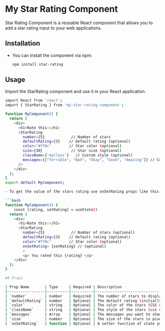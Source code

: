 # My Star Rating Component

Star Rating Component is a reusable React component that allows you to add a star rating input to your web applications.

## Installation

- You can install the component via npm:
    ```bash
    npm install star-rating

## Usage
Import the StarRating component and use it in your React application.

```bash
import React from 'react';
import { StarRating } from 'my-star-rating-component';

function MyComponent() {
  return (
    <div>
      <h1>Rate this:</h1>
      <StarRating
        number={5}            // Number of stars 
        defaultRating={3}    // Default rating (optional)
        color="#ff0c"        // Star color (optional)
        size={30}             // Star size (optional)
        className={'myClass'}   // Custom style (optional)
        messages={["Terrible", "Bad", "Okay", "Good", "Amazing"]} // Custom messges instead of numbers (optional)
      />
    </div>
  );
}
export default MyComponent;

- To get the value of the stars rating use onSetRating props like this 

```bash
function MyComponent() {
    const [rating, setRating] = useState()
  return (
    <div>
      <h1>Rate this:</h1>
      <StarRating
        number={5}            // Number of stars (optional)
        defaultRating={3}    // Default rating (optional)
        color="#ff0c"        // Star color (optional)
        onSetRating= {setRating} // (optional)
        >
        <p> You rated this {rating} </p>
    </div>
  );
}

## Props

| Prop Name       | Type     | Required | Description                                               |
|-----------------|----------|----------|-----------------------------------------------------------|
| `number`        | number   | Required | The number of stars to display. (default 5)               |
| `defaultRating` | number   | Optional | The default rating (initially selected stars).(default 5)   |
| `color`         | string   | Optional | The color of the stars (CSS color value).(default '#ff0c')|
| `className`     | string   | Optional | The style of the stars (css class name).  (default '') |
| `messages`      | Array    | Optional | The messages you want to show of (array of values)(default number[])|
| `size`          | number   | Optional | The size of the stars in pixels.       (default '20px')  |
| `onSetRating`   | function | Optional | A setter function of state you declare to hold the value. |

